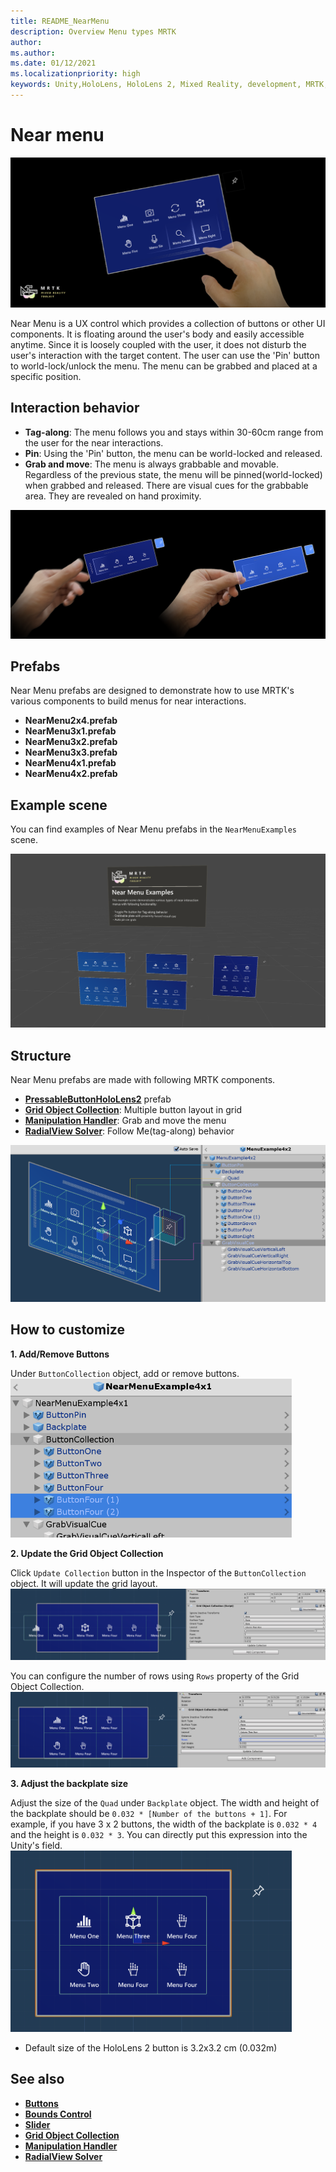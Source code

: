 ```yaml
---
title: README_NearMenu
description: Overview Menu types MRTK
author: 
ms.author: 
ms.date: 01/12/2021
ms.localizationpriority: high
keywords: Unity,HoloLens, HoloLens 2, Mixed Reality, development, MRTK,
---
```


# Near menu

![Near Menu](Images/NearMenu/MRTK_UX_NearMenu.png)

Near Menu is a UX control which provides a collection of buttons or other UI components. It is floating around the user's body and easily accessible anytime. Since it is loosely coupled with the user, it does not disturb the user's interaction with the target content. The user can use the 'Pin' button to world-lock/unlock the menu. The menu can be grabbed and placed at a specific position.

## Interaction behavior

- **Tag-along**: The menu follows you and stays within 30-60cm range from the user for the near interactions.
- **Pin**: Using the 'Pin' button, the menu can be world-locked and released.
- **Grab and move**: The menu is always grabbable and movable. Regardless of the previous state, the menu will be pinned(world-locked) when grabbed and released. There are visual cues for the grabbable area. They are revealed on hand proximity.

<img src="Images/NearMenu/MRTK_UX_NearMenu_Grab.png" alt="Near Menu">

## Prefabs

Near Menu prefabs are designed to demonstrate how to use MRTK's various components to build menus for near interactions.

- **NearMenu2x4.prefab**
- **NearMenu3x1.prefab**
- **NearMenu3x2.prefab**
- **NearMenu3x3.prefab**
- **NearMenu4x1.prefab**
- **NearMenu4x2.prefab**

## Example scene

You can find examples of Near Menu prefabs in the `NearMenuExamples` scene.

<img src="Images/NearMenu/MRTK_UX_NearMenu_Examples.png" alt="Near Menu Example">

## Structure

Near Menu prefabs are made with following MRTK components.

- [**PressableButtonHoloLens2**](README_Button.md) prefab
- [**Grid Object Collection**](README_ObjectCollection.md): Multiple button layout in grid
- [**Manipulation Handler**](README_ManipulationHandler.md): Grab and move the menu
- [**RadialView Solver**](README_Solver.md): Follow Me(tag-along) behavior

![Near Menu Prefab](Images/NearMenu/MRTK_UX_NearMenu_Structure.png)

## How to customize

**1. Add/Remove Buttons**

Under `ButtonCollection` object, add or remove buttons.  
<img src="Images/NearMenu/MRTK_UX_NearMenu_Custom0.png" width="450" alt="Near Menu Custome 0">

**2. Update the Grid Object Collection**

Click `Update Collection` button in the Inspector of the `ButtonCollection` object. It will update the grid layout.  
<img src="Images/NearMenu/MRTK_UX_NearMenu_Custom1.png" alt="Near Menu Custom 1">

You can configure the number of rows using `Rows` property of the Grid Object Collection.  
<img src="Images/NearMenu/MRTK_UX_NearMenu_Custom2.png" alt="Near Menu custome 2">

**3. Adjust the backplate size**

Adjust the size of the `Quad` under `Backplate` object. The width and height of the backplate should be `0.032 * [Number of the buttons + 1]`. For example, if you have 3 x 2 buttons, the width of the backplate is `0.032 * 4` and the height is `0.032 * 3`. You can directly put this expression into the Unity's field.  
<img src="Images/NearMenu/MRTK_UX_NearMenu_Custom3.png" width="450" alt="Near menu customer 3">

- Default size of the HoloLens 2 button is 3.2x3.2 cm (0.032m)

## See also

- [**Buttons**](README_Button.md)
- [**Bounds Control**](README_BoundsControl.md)
- [**Slider**](README_Sliders.md)
- [**Grid Object Collection**](README_ObjectCollection.md)
- [**Manipulation Handler**](README_ManipulationHandler.md)
- [**RadialView Solver**](README_Solver.md)

